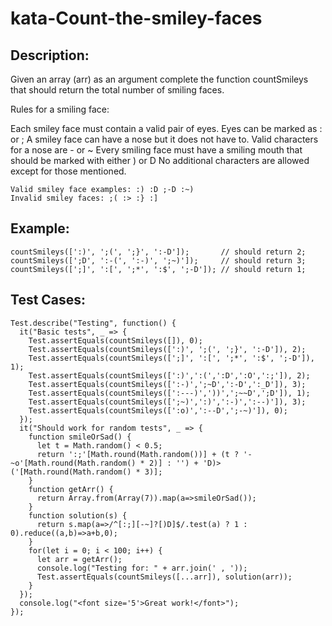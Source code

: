 # kata-Count-the-smiley-faces

Description:
-
Given an array (arr) as an argument complete the function countSmileys that should return the total number of smiling faces.

Rules for a smiling face:

Each smiley face must contain a valid pair of eyes. Eyes can be marked as : or ;
A smiley face can have a nose but it does not have to. Valid characters for a nose are - or ~
Every smiling face must have a smiling mouth that should be marked with either ) or D
No additional characters are allowed except for those mentioned.

    Valid smiley face examples: :) :D ;-D :~)
    Invalid smiley faces: ;( :> :} :]
   Example:
   -
    countSmileys([':)', ';(', ';}', ':-D']);       // should return 2;
    countSmileys([';D', ':-(', ':-)', ';~)']);     // should return 3;
    countSmileys([';]', ':[', ';*', ':$', ';-D']); // should return 1;
    
    
    
  Test Cases:
  -
  
    Test.describe("Testing", function() {
      it("Basic tests", _ => {
        Test.assertEquals(countSmileys([]), 0);
        Test.assertEquals(countSmileys([':)', ';(', ';}', ':-D']), 2);
        Test.assertEquals(countSmileys([';]', ':[', ';*', ':$', ';-D']), 1);
        Test.assertEquals(countSmileys([':)',':(',':D',':O',':;']), 2);
        Test.assertEquals(countSmileys([':-)',';~D',':-D',':_D']), 3);
        Test.assertEquals(countSmileys([':---)','))',';~~D',';D']), 1);
        Test.assertEquals(countSmileys([';~)',':)',':-)',':--)']), 3);
        Test.assertEquals(countSmileys([':o)',':--D',';-~)']), 0);
      });
      it("Should work for random tests", _ => {
        function smileOrSad() {
          let t = Math.random() < 0.5;
          return ':;'[Math.round(Math.random())] + (t ? '-~o'[Math.round(Math.random() * 2)] : '') + 'D)>('[Math.round(Math.random() * 3)];
        }
        function getArr() {
          return Array.from(Array(7)).map(a=>smileOrSad());
        }
        function solution(s) {
          return s.map(a=>/^[:;][-~]?[)D]$/.test(a) ? 1 : 0).reduce((a,b)=>a+b,0);
        }
        for(let i = 0; i < 100; i++) {
          let arr = getArr();
          console.log("Testing for: " + arr.join(' , '));
          Test.assertEquals(countSmileys([...arr]), solution(arr));
        }
      });
      console.log("<font size='5'>Great work!</font>");
    });
